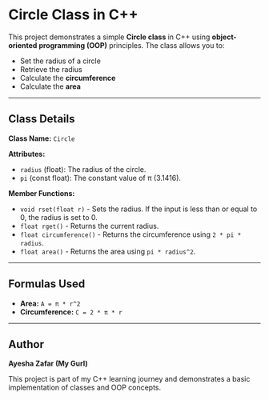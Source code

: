 # Circle Class in C++

This project demonstrates a simple **Circle class** in C++ using **object-oriented programming (OOP)** principles. The class allows you to:

- Set the radius of a circle
- Retrieve the radius
- Calculate the **circumference**
- Calculate the **area**

---

## **Class Details**

**Class Name:** `Circle`

**Attributes:**
- `radius` (float): The radius of the circle.
- `pi` (const float): The constant value of π (3.1416).

**Member Functions:**
- `void rset(float r)` - Sets the radius. If the input is less than or equal to 0, the radius is set to 0.
- `float rget()` - Returns the current radius.
- `float circumference()` - Returns the circumference using `2 * pi * radius`.
- `float area()` - Returns the area using `pi * radius^2`.

---

## **Formulas Used**

- **Area:** `A = π * r^2`
- **Circumference:** `C = 2 * π * r`

---

## **Author**

**Ayesha Zafar (My Gurl)**

This project is part of my C++ learning journey and demonstrates a basic implementation of classes and OOP concepts.
